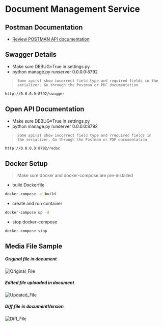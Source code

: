 # Document Management Service

## Postman Documentation
- [Review POSTMAN API documentation]

## Swagger Details
- Make sure DEBUG=True in settings.py
- python manage.py runserver 0.0.0.0:8792 
>`Some api(s) show incorrect field type and required fields in the serializer. Go through the Postman or PDF documentation`
```bash
http://0.0.0.0:8792/swagger
```
## Open API Documentation
- Make sure DEBUG=True in settings.py 
- python manage.py runserver 0.0.0.0:8792 
>`Some api(s) show incorrect field type and ?required fields in the serializer. Go through the Postman or PDF documentation`
```bash
http://0.0.0.0:8792/redoc
```

## Docker Setup
>Make sure docker and docker-compose are pre-installed

- build Dockerfile

```bash 
docker-compose -d build
```

- create and run container

```bash
docker-compose up -d
```

- stop docker-compose
```bash
docker-compose stop
```

## Media File Sample
##### Original file in document
![Original_File](https://drive.google.com/uc?export=view&id=1UZQhKgABZZnIDlGMkbVGe_gW-FDRGxMz "Original File")
##### Edited file uploaded in document
![Updated_File](https://drive.google.com/uc?export=view&id=13bllk1rK8R8_tRy-9TXI5jXfpOZZPMh6 "Updated File")
##### Diff file in documentVersion
![Diff_File](https://drive.google.com/uc?export=view&id=1eHuc0F6sA-YU3seukthleRDRfx4tpy9o "Diff File")

[review postman api documentation]: <https://documenter.getpostman.com/view/4330514/UVXkmaHX>